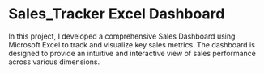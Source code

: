 # Sales_Tracker Excel Dashboard
In this project, I developed a comprehensive Sales Dashboard using Microsoft Excel to track and visualize key sales metrics. The dashboard is designed to provide an intuitive and interactive view of sales performance across various dimensions.
